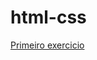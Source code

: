 # html-css

<a href="https://xnicks-dev.github.io/html-css/Exercicios/ex001/">Primeiro exercicio</a>
